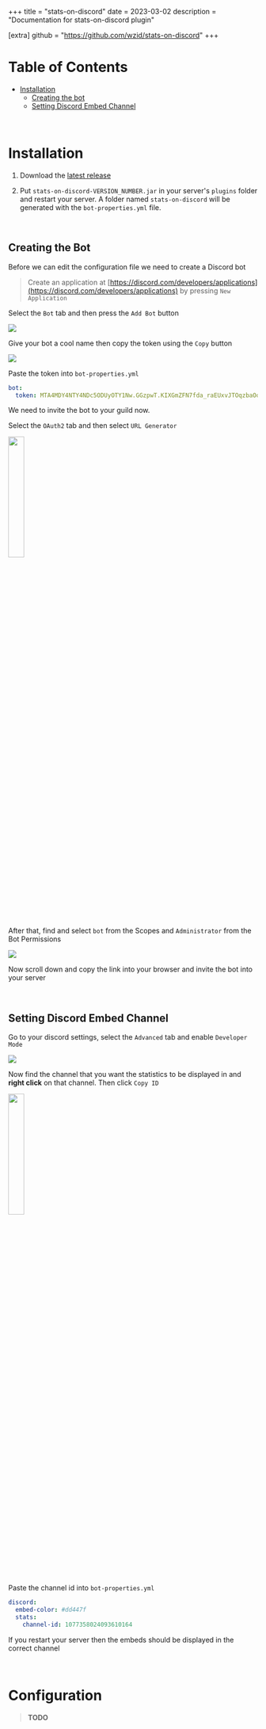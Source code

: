 +++
title = "stats-on-discord"
date = 2023-03-02
description = "Documentation for stats-on-discord plugin"

[extra]
github = "https://github.com/wzid/stats-on-discord"
+++

# Table of Contents
- [Installation](#installation)
  - [Creating the bot](#creating-the-bot)
  - [Setting Discord Embed Channel](#setting-discord-embed-channel)

<br>

# Installation

1. Download the [latest release](https://wzid.dev)

2. Put `stats-on-discord-VERSION_NUMBER.jar` in your server's `plugins` folder and restart your server. A folder named `stats-on-discord` will be generated with the `bot-properties.yml` file.

<br>

## Creating the Bot
Before we can edit the configuration file we need to create a Discord bot

> Create an application at [https://discord.com/developers/applications](https://discord.com/developers/applications) by pressing `New Application`

Select the `Bot` tab and then press the `Add Bot` button 

<img src="/images/create-bot.png">

Give your bot a cool name then copy the token using the `Copy` button

<img src="/images/copy-token.png">

Paste the token into `bot-properties.yml`

```yml
bot:
  token: MTA4MDY4NTY4NDc5ODUyOTY1Nw.GGzpwT.KIXGmZFN7fda_raEUxvJTOqzbaOoYzQUzXQHjI
```

We need to invite the bot to your guild now.

Select the `OAuth2` tab and then select `URL Generator`

<img src="/images/link-gen.png" style="width: 25%; height: 25%;">

<br>

After that, find and select `bot` from the Scopes and `Administrator` from the Bot Permissions

<img src="/images/perms.png">

Now scroll down and copy the link into your browser and invite the bot into your server

<br>

## Setting Discord Embed Channel

Go to your discord settings, select the `Advanced` tab and enable `Developer Mode`

<img src="/images/dev-mode.png">

<br>

Now find the channel that you want the statistics to be displayed in and **right click** on that channel. Then click `Copy ID`

<img src="/images/copy-id.png" style="width: 25%; height: 25%;">

Paste the channel id into `bot-properties.yml`

```yml
discord:
  embed-color: #dd447f
  stats:
    channel-id: 1077358024093610164
```

If you restart your server then the embeds should be displayed in the correct channel

<br>

# Configuration

> **TODO**
